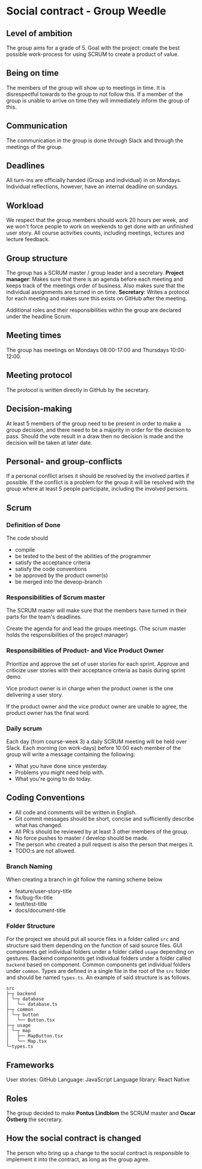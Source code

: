 # Social contract - Group Weedle

## Level of ambition

The group aims for a grade of 5.
Goal with the project: create the best possible work-process for using SCRUM to create a product of value.

## Being on time

The members of the group will show up to meetings in time. It is disrespectful towards to the group to not follow this. If a member of the group is unable to arrive on time they will immediately inform the group of this.

## Communication

The communication in the group is done through Slack and through the meetings of the group.

## Deadlines

All turn-ins are officially handed (Group and individual) in on Mondays. Individual reflections, however, have an internal deadline on sundays. 

## Workload

We respect that the group members should  work 20 hours per week, and we won't
force people to work on weekends to get done with an unfinished user story. All course
activities counts, including meetings, lectures and lecture feedback.

## Group structure

The group has a SCRUM master / group leader and a secretary.
**Project manager**: Makes sure that there is an agenda before each meeting and keeps track of the meetings order of business. Also makes sure that the individual assignments are turned in on time.
**Secretary**: Writes a protocol for each meeting and makes sure this exists on GitHub after the meeting.

Additional roles and their responsibilities within the group are declared under the headline Scrum.

## Meeting times

The group has meetings on Mondays 08:00-17:00 and Thursdays 10:00-12:00.

## Meeting protocol

The protocol is written directly in GitHub by the secretary.

## Decision-making

At least 5 members of the group need to be present in order to make a group decision, and there need to be a majority in order for the decision to pass. Should the vote result in a draw then no decision is made and the decision will be taken at later date.

## Personal- and group-conflicts

If a personal conflict arises it should be resolved by the involved parties if possible. If the conflict is a problem for the group it will be resolved with the group where at least 5 people participate, including the involved persons.

## Scrum

### Definition of Done

The code should

- compile
- be tested to the best of the abilities of the programmer
- satisfy the acceptance criteria
- satisfy the code conventions
- be approved by the product owner(s)
- be merged into the deveop-branch

### Responsibilities of Scrum master

The SCRUM master will make sure that the members have turned in their parts for the team's deadlines.

Create the agenda for and lead the groups meetings. (The scrum master holds the responsibilities of the project manager)

### Responsibilities of Product- and Vice Product Owner

Prioritize and approve the set of user stories for each sprint. Approve and criticize user stories with their acceptance criteria as basis during sprint demo.

Vice product owner is in charge when the product owner is the one delivering a user story.

If the product owner and the vice product owner are unable to agree, the product owner has the final word.

### Daily scrum

Each day (from course-week 3) a daily SCRUM meeting will be held over Slack. Each morning (on work-days) before 10:00 each member of the group will write a message containing the following:

- What you have done since yesterday.
- Problems you might need help with.
- What you're going to do today.

## Coding Conventions

- All code and comments will be written in English.
- Git commit messages should be short, concise and sufficiently describe what has changed.
- All PR:s should be reviewed by at least 3 other members of the group.
- No force pushes to master / develop should be made.
- The person who created a pull request is also the person that merges it.
- TODO:s are not allowed.

### Branch Naming

When creating a branch in git follow the naming scheme below

- feature/user-story-title
- fix/bug-fix-title
- test/test-title
- docs/document-title

### Folder Structure

For the project we should put all source files in a folder called ``src`` and structure said them depending on the function of said source files. GUI components get individual folders under a folder called ``usage`` depending on gestures. Backend components get individual folders under a folder called ``backend`` based on component. Common
components get individual folders under ``common``. Types are defined in a single file in the root of the ``src`` folder and should be named ``types.ts``. An example of said structure is as follows.

```Filesystem
src
├─┬ backend
│ └─┬ database
│   └── database.ts
├─┬ common
│ └─┬ button
│   └── Button.tsx
├─┬ usage
│ └─┬ map
│   ├── MapButton.tsx
│   └── Map.tsx
└─types.ts
```

## Frameworks

User stories: GitHub
Language: JavaScript
Language library: React Native

## Roles

The group decided to make **Pontus Lindblom** the SCRUM master and **Oscar Östberg** the secretary.

## How the social contract is changed

The person who bring up a change to the social contract is responsible to implement it into the contract, as long as the group agree.

